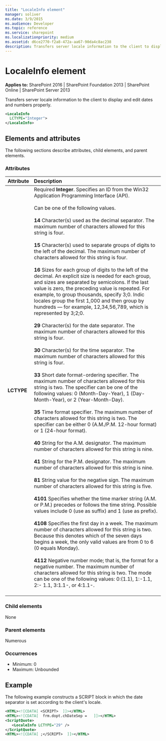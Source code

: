 ```yaml
---
title: "LocaleInfo element"
manager: soliver
ms.date: 3/9/2015
ms.audience: Developer
ms.topic: reference
ms.service: sharepoint
ms.localizationpriority: medium
ms.assetid: d6ce2770-f2a8-472a-aa67-90da4c8ac238
description: Transfers server locale information to the client to display and edit dates and numbers properly.
---
```


# LocaleInfo element

**Applies to:** SharePoint 2016 | SharePoint Foundation 2013 | SharePoint Online | SharePoint Server 2013
  
Transfers server locale information to the client to display and edit dates and numbers properly.
  
```XML
<LocaleInfo
  LCTYPE="Integer">
</LocaleInfo>
```

## Elements and attributes

The following sections describe attributes, child elements, and parent elements.

### Attributes

|**Attribute**|**Description**|
|:-----|:-----|
|**LCTYPE** <br/> | Required **Integer**. Specifies an ID from the Win32 Application Programming Interface (API).<br/><br/>Can be one of the following values.<br/><br/>**14** Character(s) used as the decimal separator. The maximum number of characters allowed for this string is four.<br/><br/>**15** Character(s) used to separate groups of digits to the left of the decimal. The maximum number of characters allowed for this string is four.<br/><br/>**16** Sizes for each group of digits to the left of the decimal. An explicit size is needed for each group, and sizes are separated by semicolons. If the last value is zero, the preceding value is repeated. For example, to group thousands, specify 3;0. Indic locales group the first 1,000 and then group by hundreds — for example, 12,34,56,789, which is represented by 3;2;0.<br/><br/>**29** Character(s) for the date separator. The maximum number of characters allowed for this string is four.  <br/><br/>**30** Character(s) for the time separator. The maximum number of characters allowed for this string is four.<br/><br/>**33** Short date format-ordering specifier. The maximum number of characters allowed for this string is two. The specifier can be one of the following values: 0 (Month-Day-Year), 1 (Day-Month-Year), or 2 (Year-Month-Day).<br/><br/>**35** Time format specifier. The maximum number of characters allowed for this string is two. The specifier can be either 0 (A.M./P.M. 12-hour format) or 1 (24-hour format).<br/><br/>**40** String for the A.M. designator. The maximum number of characters allowed for this string is nine.<br/><br/>**41** String for the P.M. designator. The maximum number of characters allowed for this string is nine.<br/><br/>**81** String value for the negative sign. The maximum number of characters allowed for this string is five.<br/><br/>**4101** Specifies whether the time marker string (A.M. or P.M.) precedes or follows the time string. Possible values include 0 (use as suffix) and 1 (use as prefix).<br/><br/>**4108** Specifies the first day in a week. The maximum number of characters allowed for this string is two. Because this denotes which of the seven days begins a week, the only valid values are from 0 to 6 (0 equals Monday).<br/><br/>**4112** Negative number mode; that is, the format for a negative number. The maximum number of characters allowed for this string is two. The mode can be one of the following values: 0:(1.1), 1:-1.1, 2:- 1.1, 3:1.1-, or 4:1.1-.<br/><br/> |
   
### Child elements

None
   
### Parent elements

Numerous 
   
### Occurrences

- Minimum: 0
- Maximum: Unbounded 
   
## Example

The following example constructs a SCRIPT block in which the date separator is set according to the client's locale.
  
```XML
<HTML><![CDATA[ <SCRIPT>  ]]></HTML>
<HTML><![CDATA[  frm.dopt.chDateSep =   ]]></HTML>
<ScriptQuote>
   <LocaleInfo LCTYPE="29" />
</ScriptQuote>
<HTML><![CDATA[ ;</SCRIPT>  ]]></HTML>
```


